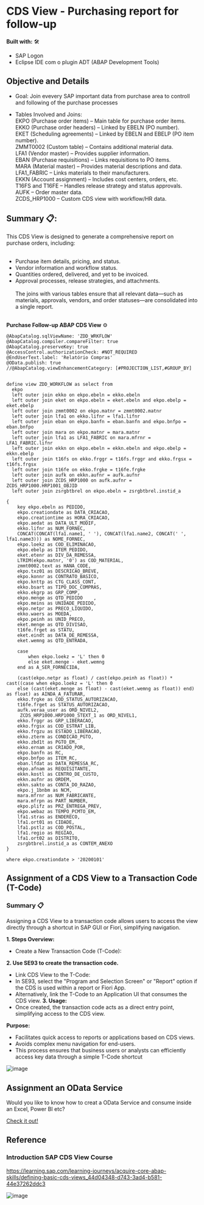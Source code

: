 # CDS View - Purchasing report for follow-up
**Built with:** 🛠️ </br>
- SAP Logon
- Eclipse IDE com o plugin ADT (ABAP Development Tools) </br>

## Objective and Details
- Goal: Join evevery SAP important data from purchase area to controll and following of the purchase processes </br>

- Tables Involved and Joins:</br>
EKPO (Purchase order items) – Main table for purchase order items.</br>
EKKO (Purchase order headers) – Linked by EBELN (PO number).</br>
EKET (Scheduling agreements) – Linked by EBELN and EBELP (PO item number).</br>
ZMMT0002 (Custom table) – Contains additional material data.</br>
LFA1 (Vendor master) – Provides supplier information.</br>
EBAN (Purchase requisitions) – Links requisitions to PO items.</br>
MARA (Material master) – Provides material descriptions and data.</br>
LFA1_FABRIC – Links materials to their manufacturers.</br>
EKKN (Account assignment) – Includes cost centers, orders, etc.</br>
T16FS and T16FE – Handles release strategy and status approvals.</br>
AUFK – Order master data.</br>
ZCDS_HRP1000 – Custom CDS view with workflow/HR data. </br>

## Summary 📋:
This CDS View is designed to generate a comprehensive report on purchase orders, including: </br></br>

- Purchase item details, pricing, and status. </br>
- Vendor information and workflow status. </br>
- Quantities ordered, delivered, and yet to be invoiced. </br>
- Approval processes, release strategies, and attachments. </br></br>
The joins with various tables ensure that all relevant data—such as materials, approvals, vendors, and order statuses—are consolidated into a single report. </br> </br>


**Purchase Follow-up ABAP CDS View** ⚙️
```abap
@AbapCatalog.sqlViewName: 'ZDD_WRKFLOW'
@AbapCatalog.compiler.compareFilter: true
@AbapCatalog.preserveKey: true
@AccessControl.authorizationCheck: #NOT_REQUIRED
@EndUserText.label: 'Relatório Compras'
@OData.publish: true
//@AbapCatalog.viewEnhancementCategory: [#PROJECTION_LIST,#GROUP_BY]


define view ZDD_WORKFLOW as select from 
  ekpo
  left outer join ekko on ekpo.ebeln = ekko.ebeln
  left outer join eket on ekpo.ebeln = eket.ebeln and ekpo.ebelp = eket.ebelp
  left outer join zmmt0002 on ekpo.matnr = zmmt0002.matnr
  left outer join lfa1 on ekko.lifnr = lfa1.lifnr
  left outer join eban on ekpo.banfn = eban.banfn and ekpo.bnfpo = eban.bnfpo
  left outer join mara on ekpo.matnr = mara.matnr
  left outer join lfa1 as LFA1_FABRIC on mara.mfrnr = LFA1_FABRIC.lifnr
  left outer join ekkn on ekpo.ebeln = ekkn.ebeln and ekpo.ebelp = ekkn.ebelp
  left outer join t16fs on ekko.frggr = t16fs.frggr and ekko.frgsx = t16fs.frgsx
  left outer join t16fe on ekko.frgke = t16fe.frgke
  left outer join aufk on ekkn.aufnr = aufk.aufnr
  left outer join ZCDS_HRP1000 on aufk.aufnr = ZCDS_HRP1000.HRP1001_OBJID
  left outer join zsrgbtbrel on ekpo.ebeln = zsrgbtbrel.instid_a

{
    key ekpo.ebeln as PEDIDO,
    ekpo.creationdate as DATA_CRIACAO,
    ekpo.creationtime as HORA_CRIACAO,
    ekpo.aedat as DATA_ULT_MODIF,
    ekko.lifnr as NUM_FORNEC,
    CONCAT(CONCAT(lfa1.name1, ' '), CONCAT(lfa1.name2, CONCAT(' ', lfa1.name3))) as NOME_FORNEC,
    ekpo.loekz as COD_ELIMINACAO,  
    ekpo.ebelp as ITEM_PEDIDO,
    eket.etenr as DIV_DA_REMESSA,
    LTRIM(ekpo.matnr, '0') as COD_MATERIAL,
    zmmt0002.text as HANA_CODE,
    ekpo.txz01 as DESCRICAO_BREVE,
    ekpo.konnr as CONTRATO_BASICO,
    ekpo.knttp as CTG_CLASS_CONT,
    ekko.bsart as TIPO_DOC_COMPRAS,
    ekko.ekgrp as GRP_COMP,
    ekpo.menge as QTD_PEDIDO    ,
    ekpo.meins as UNIDADE_PEDIDO,
    ekpo.netpr as PRECO_LIQUIDO,
    ekko.waers as MOEDA,                                    
    ekpo.peinh as UNID_PRECO,
    eket.menge as QTD_DIVISAO,
    t16fe.frget as STATU,  
    eket.eindt as DATA_DE_REMESSA,
    eket.wemng as QTD_ENTRADA,
   
    case
        when ekpo.loekz = 'L' then 0
        else eket.menge - eket.wemng
    end as A_SER_FORNECIDA, 
  
    (cast(ekpo.netpr as float) / cast(ekpo.peinh as float)) * cast((case when ekpo.loekz = 'L' then 0
    else (cast(eket.menge as float) - cast(eket.wemng as float)) end) as float) as AINDA_A_FATURAR,
    ekko.frgke as COD_STATUS_AUTORIZACAO,
    t16fe.frget as STATUS_AUTORIZACAO,
    aufk.veraa_user as ORD_NIVEL2,
     ZCDS_HRP1000.HRP1000_STEXT_1 as ORD_NIVEL1, 
    ekko.frggr as GRP_LIBERACAO,
    ekko.frgsx as COD_ESTRAT_LIB,
    ekko.frgzu as ESTADO_LIBERACAO,
    ekko.zterm as CONDICAO_PGTO,
    ekko.zbd1t as PGTO_EM,
    ekko.ernam as CRIADO_POR,
    ekpo.banfn as RC,
    ekpo.bnfpo as ITEM_RC,
    eban.lfdat as DATA_REMESSA_RC,
    ekpo.afnam as REQUISITANTE,
    ekkn.kostl as CENTRO_DE_CUSTO,
    ekkn.aufnr as ORDEM,
    ekkn.sakto as CONTA_DO_RAZAO,
    ekpo.j_1bnbm as NCM,
    mara.mfrnr as NUM_FABRICANTE,
    mara.mfrpn as PART_NUMBER,
    ekpo.plifz as PRZ_ENTREGA_PREV,
    ekpo.webaz as TEMPO_PCMTO_EM,
    lfa1.stras as ENDERECO,
    lfa1.ort01 as CIDADE,
    lfa1.pstlz as COD_POSTAL,
    lfa1.regio as REGIAO,
    lfa1.ort02 as DISTRITO,
    zsrgbtbrel.instid_a as CONTEM_ANEXO
}

where ekpo.creationdate > '20200101'
```

## Assignment of a CDS View to a Transaction Code (T-Code) 

### Summary 📋
Assigning a CDS View to a transaction code allows users to access the view directly through a shortcut in SAP GUI or Fiori, simplifying navigation.

**1. Steps Overview:**
- Create a New Transaction Code (T-Code):

**2. Use SE93 to create the transaction code.**
- Link CDS View to the T-Code:
- In SE93, select the "Program and Selection Screen" or "Report" option if the CDS is used within a report or Fiori App.
- Alternatively, link the T-Code to an Application UI that consumes the CDS view. 
**3. Usage:**
- Once created, the transaction code acts as a direct entry point, simplifying access to the CDS view.

**Purpose:**
- Facilitates quick access to reports or applications based on CDS views.
- Avoids complex menu navigation for end-users.
- This process ensures that business users or analysts can efficiently access key data through a simple T-Code shortcut 

![image](https://github.com/user-attachments/assets/cc4e7430-3d0f-41b0-ad9a-6087b397782e)

## Assignment an OData Service
Would you like to know how to creat a OData Service and consume inside an Excel, Power BI etc? 

<a href="https://github.com/GabrielHirt/CDS_View-OData_Creation/blob/main/README.md">Check it out!</a>

<!-- -->

## Reference
### Introduction SAP CDS View Course 
https://learning.sap.com/learning-journeys/acquire-core-abap-skills/defining-basic-cds-views_44d04348-d743-3ad4-b581-44e37262ddc3

![image](https://github.com/user-attachments/assets/501b62c3-fc70-4b89-b534-4eb4f4657f15)


